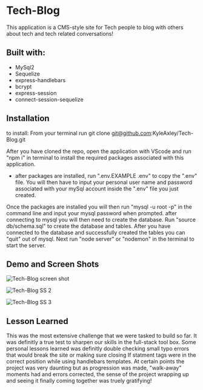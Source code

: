 # Tech-Blog
This application is a CMS-style site for Tech people to blog with others about tech and tech related conversations! 

## Built with:
* MySql2
* Sequelize
* express-handlebars
* bcrypt
* express-session
* connect-session-sequelize

## Installation
to install: From your terminal run git clone git@github.com:KyleAxley/Tech-Blog.git

After you have cloned the repo, open the application with VScode and run "npm i" in terminal to install the required packages associated with this application.

* after packages are installed, run ".env.EXAMPLE .env" to copy the ".env" file. You will then have to input your personal user name and password associated with your mySql account inside the ".env" file you just created. 

Once the packages are installed you will then run "mysql -u root -p" in the command line and input your mysql password when prompted. after connecting to mysql you will then need to create the database. Run "source db/schema.sql" to create the database and tables. After you have connected to the database and successfully created the tables you can "quit" out of mysql. Next run "node server" or "nodemon" in the terminal to start the server.


## Demo and Screen Shots

![Tech-Blog screen shot](https://user-images.githubusercontent.com/103543572/186728179-2a967ad0-f2e0-4830-8624-cdc1a738c051.png)

![Tech-Blog SS 2](https://user-images.githubusercontent.com/103543572/186728237-e1875dcf-9993-48bf-9e88-a708e5c92beb.png)

![Tech-Blog SS 3](https://user-images.githubusercontent.com/103543572/186728287-c5ecfbc4-c939-4fd1-90f8-0785f9118cd0.png)

## Lesson Learned 
This was the most extensive challenge that we were tasked to build so far. It was definitly a true test to sharpen our skills in the full-stack tool box. Some personal lessons learned was definitly double checking small typo errors that would break the site or making sure closing If statment tags were in the correct position while using handlebars templates. At certain points the project was very daunting but as progression was made, "walk-away" moments had and errors corrected, the sense of the project wrapping up and seeing it finally coming together was truely gratifying!  



